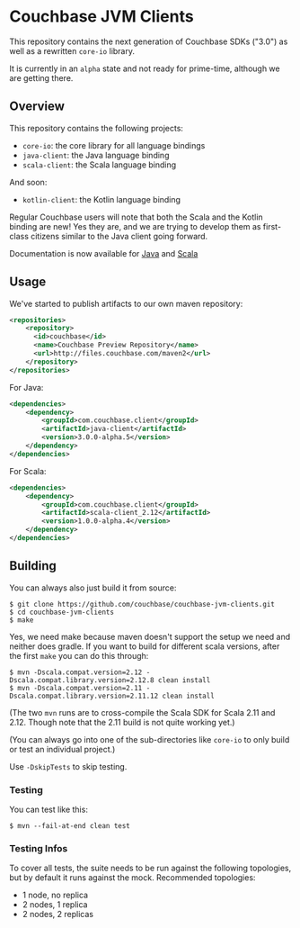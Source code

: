 # Couchbase JVM Clients

This repository contains the next generation of Couchbase SDKs ("3.0") as well as a rewritten 
`core-io` library.

It is currently in an `alpha` state and not ready for prime-time, although we are getting there.

## Overview

This repository contains the following projects:

 - `core-io`: the core library for all language bindings
 - `java-client`: the Java language binding
 - `scala-client`: the Scala language binding

And soon:

 - `kotlin-client`: the Kotlin language binding
 
Regular Couchbase users will note that both the Scala and the Kotlin binding are new! Yes they are, 
and we are trying to develop them as first-class citizens similar to the Java client going forward.
 
Documentation is now available for [Java](https://docs.couchbase.com/java-sdk/3.0/hello-world/start-using-sdk.html) 
and [Scala](https://docs.couchbase.com/scala-sdk/1.0/start-using-sdk.html)
 
## Usage

We've started to publish artifacts to our own maven repository:

```xml
<repositories>
    <repository>
      <id>couchbase</id>
      <name>Couchbase Preview Repository</name>
      <url>http://files.couchbase.com/maven2</url>
    </repository>
</repositories>
```

For Java:

```xml
<dependencies>
    <dependency>
        <groupId>com.couchbase.client</groupId>
        <artifactId>java-client</artifactId>
        <version>3.0.0-alpha.5</version>
    </dependency>
</dependencies>
```

For Scala:

```xml
<dependencies>
    <dependency>
        <groupId>com.couchbase.client</groupId>
        <artifactId>scala-client_2.12</artifactId>
        <version>1.0.0-alpha.4</version>
    </dependency>
</dependencies>
```

## Building
You can always also just build it from source:

```
$ git clone https://github.com/couchbase/couchbase-jvm-clients.git
$ cd couchbase-jvm-clients
$ make
```

Yes, we need make because maven doesn't support the setup we need and neither does gradle. If you
want to build for different scala versions, after the first `make` you can do this through:

```
$ mvn -Dscala.compat.version=2.12 -Dscala.compat.library.version=2.12.8 clean install
$ mvn -Dscala.compat.version=2.11 -Dscala.compat.library.version=2.11.12 clean install
```

(The two `mvn` runs are to cross-compile the Scala SDK for Scala 2.11 and 2.12.  Though note that the 2.11 build is not quite working yet.)

(You can always go into one of the sub-directories like `core-io` to only build or test an 
individual project.)

Use `-DskipTests` to skip testing.

### Testing 

You can test like this:

```
$ mvn --fail-at-end clean test
```

### Testing Infos

To cover all tests, the suite needs to be run against the following topologies, but by default it
runs against the mock. Recommended topologies:

 - 1 node, no replica
 - 2 nodes, 1 replica
 - 2 nodes, 2 replicas